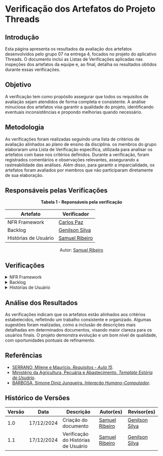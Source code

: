 # Verificação dos Artefatos do Projeto Threads

## Introdução

Esta página apresenta os resultados da avaliação dos artefatos desenvolvidos pelo grupo 07 na entrega 4, focados no projeto do aplicativo Threads. O documento inclui as Listas de Verificações aplicadas nas inspeções dos artefatos da equipe e, ao final, detalha os resultados obtidos durante essas verificações.

## Objetivo

A verificação tem como propósito assegurar que todos os requisitos de avaliação sejam atendidos de forma completa e consistente. A análise minuciosa dos artefatos visa garantir a qualidade do projeto, identificando eventuais inconsistências e propondo melhorias quando necessário.

## Metodologia

As verificações foram realizadas seguindo uma lista de critérios de avaliação alinhados ao plano de ensino da disciplina. os membros do grupo elaboraram uma Lista de Verificação específica, utilizada para analisar os artefatos com base nos critérios definidos. Durante a verificação, foram registrados comentários e observações relevantes, assegurando a rastreabilidade das análises. Além disso, para garantir a imparcialidade, os artefatos foram avaliados por membros que não participaram diretamente de sua elaboração.

## Responsáveis pelas Verificações

<div style="text-align: center;">
    <p><strong>Tabela 1 - Reponsáveis pela verificação </strong></p>
  </div>

| Artefato                  | Verificador                                        |
| ------------------------- | -------------------------------------------------- |
| NFR Framework             |  [Carlos Paz](https://github.com/dudupaz)          |
| Backlog                   |  [Genilson Silva](https://github.com/GenilsonJrs)  |
| Histórias de Usuário      |  [Samuel Ribeiro](https://github.com/SamuelRicosta)|

<p style="text-align: center; font-size: 14px;">
    Autor: <a href="https://github.com/SamuelRicosta" target="_blank">Samuel Ribeiro</a>
  </p>

## Verificações

<details>
  <summary>NFR Framework</summary>

 
</details>

<details>
  <summary>Backlog</summary>

  

 
</details>

<details>
  <summary>Histórias de Usuário</summary>

<h2>Lista de Verificação</h2>

<div style="text-align: center;">
    <p><strong>Tabela: Lista de Verificação - Histórias de Usuário</strong></p>




<table border="1" style="width:100%; text-align:left;">
            <tr>
                <th>Número</th>
                <th>Critério</th>
                <th>Avaliação</th>
                <th>Fonte</th>
            </tr>
            <tr>
                <td>1</td>
                <td>A estrutura das histórias de usuário segue o formato padrão "Eu, como [usuário], quero [função] para [objetivo]"?</td>
                <td>Sim</td>
                <td><a href="https://aprender3.unb.br/pluginfile.php/2972504/mod_resource/content/1/Requisitos%20-%20Aula%2015a.pdf">SERRANO, Milene e Maurício. Requisitos - Aula 15</a></td>
            </tr>
            <tr>
                <td>2</td>
                <td>Os critérios de aceitação são claros, verificáveis e detalhados para cada história?</td>
                <td>Sim</td>
                <td><a href="https://www.gov.br/agricultura/pt-br/acesso-a-informacao/licitacoes-e-contratos/edital/2019/pregao-eletronico-no-05-2018/templates-artefatos/estoria-de-usuario.doc/view">Ministério da Agricultura, Pecuária e Abastecimento. Template Estória de Usuário</a></td>
            </tr>
            <tr>
                <td>3</td>
                <td>A prioridade de cada história está definida de forma objetiva e consistente?</td>
                <td>Sim</td>
                <td><a href="https://doi.org/10.1016/B978-012287032-3/50020-4">BARBOSA, Simone Diniz Junqueira. Interação Humano-Computador</a></td>
            </tr>
            <tr>
                <td>4</td>
                <td>As histórias estão organizadas de forma que atendam a um ciclo de desenvolvimento iterativo e incremental?</td>
                <td>Sim</td>
                <td><a href="https://agilemanifesto.org/">Beck, Kent. Manifesto Ágil</a></td>
            </tr>
            <tr>
                <td>5</td>
                <td>Os critérios de aceitação permitem validar as funcionalidades desenvolvidas dentro de um sprint?</td>
                <td>Sim</td>
                <td><a href="https://scrumguides.org/scrum-guide.html">Schwaber, Ken. Scrum Guide</a></td>
            </tr>
            <tr>
                <td>6</td>
                <td>Os autores e revisores são identificados e há um histórico de versões atualizado?</td>
                <td>Sim</td>
                <td><a href="https://www.pmi.org/pmbok-guide-standards">PMBOK Guide, Project Management Institute</a></td>
            </tr>
            <tr>
                <td>7</td>
                <td>O documento inclui explicações suficientes para que stakeholders e desenvolvedores compreendam o contexto das histórias?</td>
                <td>Sim</td>
                <td><a href="https://www.mountaingoatsoftware.com/books/user-stories-applied">Cohn, Mike. User Stories Applied</a></td>
            </tr>
            <tr>
                <td>8</td>
                <td>As histórias estão redigidas de forma clara e compreensível para pessoas não técnicas?</td>
                <td>Sim</td>
                <td><a href="https://aprender3.unb.br/pluginfile.php/2972504/mod_resource/content/1/Requisitos%20-%20Aula%2015a.pdf">SERRANO, Milene e Maurício. Requisitos - Aula 15</a></td>
            </tr>
            <tr>
                <td>9</td>
                <td>Há exemplos que ilustrem o uso prático das histórias descritas?</td>
                <td>Sim</td>
                <td><a href="https://www.gov.br/agricultura/pt-br/acesso-a-informacao/licitacoes-e-contratos/edital/2019/pregao-eletronico-no-05-2018/templates-artefatos/estoria-de-usuario.doc/view">Ministério da Agricultura, Pecuária e Abastecimento. Template Estória de Usuário</a></td>
            </tr>
            <tr>
                <td>10</td>
                <td>As histórias atendem a critérios básicos de qualidade, como serem independentes, negociáveis, valiosas, estimáveis, pequenas e testáveis (INVEST)?</td>
                <td>Sim</td>
                <td><a href="https://www.mountaingoatsoftware.com/books/user-stories-applied">Cohn, Mike. User Stories Applied</a></td>
            </tr>
        </table>
    </div>


 <p style="text-align: center; font-size: 14px;">
    Autor: <a href="https://github.com/SamuelRicosta" target="_blank">Samuel Ribeiro</a>
  </p>

<h2>Problemas</h2>
Nenhum problema foi encontrado de acordo com a lista de verificação aplicada.

<h2>Sugestões</h2>

Nenhuma sugestão a ser apontada.

<h2>Gravação</h2>

<p >O vídeo pode ser visto direto no <a href="https://youtu.be/svG-Ic9UvoQ">YouTube.</a></p>

<div style="text-align: center">
<p>Vídeo 4 - Verificação de Personas </p>
</div>

<iframe width="560" height="315" src="https://www.youtube.com/embed/svG-Ic9UvoQ?si=vvjaJT4rfibu1x8j" title="YouTube video player" frameborder="0" allow="accelerometer; autoplay; clipboard-write; encrypted-media; gyroscope; picture-in-picture; web-share" referrerpolicy="strict-origin-when-cross-origin" allowfullscreen></iframe>

<p style="text-align: center; font-size: 14px;">
    Autor: <a href="https://github.com/SamuelRicosta" target="_blank">Samuel Ribeiro</a>
  </p>

 
</details>


## Análise dos Resultados

As verificações indicam que os artefatos estão alinhados aos critérios estabelecidos, refletindo um trabalho consistente e organizado. Algumas sugestões foram realizadas, como a inclusão de descrições mais detalhadas em determinados documentos, visando maior clareza para os usuários finais. O projeto demonstra evolução e um bom nível de qualidade, com oportunidades pontuais de refinamento.

## Referências

- [SERRANO, Milene e Maurício. *Requisitos - Aula 15*](https://aprender3.unb.br/pluginfile.php/2972504/mod_resource/content/1/Requisitos%20-%20Aula%2015a.pdf).  
- [Ministério da Agricultura, Pecuária e Abastecimento. *Template Estória de Usuário*](https://www.gov.br/agricultura/pt-br/acesso-a-informacao/licitacoes-e-contratos/edital/2019/pregao-eletronico-no-05-2018/templates-artefatos/estoria-de-usuario.doc/view).  
- [BARBOSA, Simone Diniz Junqueira. *Interação Humano-Computador*](https://doi.org/10.1016/B978-012287032-3/50020-4).  

## Histórico de Versões

| **Versão** | **Data**   | **Descrição**              | **Autor(es)**                                      | **Revisor(es)**                                    |
| ---------- | ---------- | -------------------------- | -------------------------------------------------- | -------------------------------------------------- |
| 1.0        | 17/12/2024 | Criação do documento       | [Samuel Ribeiro](https://github.com/SamuelRicosta)       | [Genilson Silva](https://github.com/GenilsonJrs)   |
| 1.1        | 17/12/2024 | Verificação do Histórias de Usuário      | [Samuel Ribeiro](https://github.com/SamuelRicosta)       | [Genilson Silva](https://github.com/GenilsonJrs)   |

